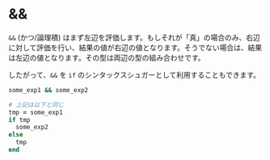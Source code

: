 # &&

`&&` (かつ/論理積) はまず左辺を評価します。もしそれが「真」の場合のみ、右辺に対して評価を行い、結果の値が右辺の値となります。そうでない場合は、結果は左辺の値となります。その型は両辺の型の組み合わせです。

したがって、`&&` を `if` のシンタックスシュガーとして利用することもできます。

```ruby
some_exp1 && some_exp2

# 上記は以下と同じ
tmp = some_exp1
if tmp
  some_exp2
else
  tmp
end
```
